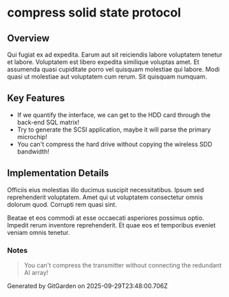 # compress solid state protocol

## Overview
Qui fugiat ex ad expedita. Earum aut sit reiciendis labore voluptatem tenetur et labore. Voluptatem est libero expedita similique voluptas amet. Et assumenda quasi cupiditate porro vel quisquam molestiae qui labore. Modi quasi ut molestiae aut voluptatem cum rerum. Sit quisquam numquam.

## Key Features
- If we quantify the interface, we can get to the HDD card through the back-end SQL matrix!
- Try to generate the SCSI application, maybe it will parse the primary microchip!
- You can't compress the hard drive without copying the wireless SDD bandwidth!

## Implementation Details
Officiis eius molestias illo ducimus suscipit necessitatibus. Ipsum sed reprehenderit voluptatem. Amet qui ut voluptatem consectetur omnis dolorum quod. Corrupti rem quasi sint.
 Beatae et eos commodi at esse occaecati asperiores possimus optio. Impedit rerum inventore reprehenderit. Et quae eos et temporibus eveniet veniam omnis tenetur.

### Notes
> You can't compress the transmitter without connecting the redundant AI array!

Generated by GitGarden on 2025-09-29T23:48:00.706Z